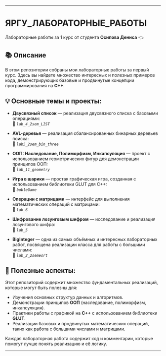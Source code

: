 
---

# ЯРГУ_ЛАБОРАТОРНЫЕ_РАБОТЫ

Лабораторные работы за 1 курс от студента **Осипова Дениса** 👈

## 📚 Описание

В этом репозитории собраны мои лабораторные работы за первый курс. Здесь вы найдете множество интересных и полезных примеров кода, демонстрирующих базовые и продвинутые концепции программирования на **C++**. 

## 💡 Основные темы и проекты:

- **Двусвязный список** — реализация двусвязного списка с базовыми операциями:  
  📁 _`lab_4_2sem_LIST`_

- **AVL-деревья** — реализация сбалансированных бинарных деревьев поиска:  
  📁 _`lab5_2sem_bin_three`_

- **ООП: Наследование, Полиморфизм, Инкапсуляция** — проект с использованием геометрических фигур для демонстрации принципов ООП:  
  📁 _`lab_11_geometry`_

- **Игра в шарики** — простая графическая игра, созданная с использованием библиотеки GLUT для C++:  
  📁 _`bubleGame`_

- **Операции с матрицами** — интерфейс для выполнения математических операций с матрицами:  
  📁 _`lab_6`_

- **Шифрование лозунговым шифром** — исследование и реализация лозунгового шифра:  
  📁 _`lab_5`_

- **BigInteger** — одна из самых объёмных и интересных лабораторных работ, посвящена реализации класса для работы с большими числами:  
  📁 _`lab_2_2semesrt`_

## 🎯 Полезные аспекты:

Этот репозиторий содержит множество фундаментальных реализаций, которые могут быть полезны для:
- Изучения основных структур данных и алгоритмов.
- Демонстрации принципов **ООП** (наследование, полиморфизм, инкапсуляция).
- Практики работы с графикой на **C++** с использованием библиотеки **GLUT**.
- Реализации базовых и продвинутых математических операций, таких как работа с большими числами и матрицами.

Каждая лабораторная работа содержит код и комментарии, которые помогут лучше понять реализацию и её логику.

---

